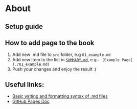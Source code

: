 # About


## Setup guide


## How to add page to the book

1. Add new .md file to  `src` folder, e.g `01_example.md`
2. Add new item to the list in [`SUMMARY.md`](./SUMMARY.md), e.g
`- [Example Page](./01_example.md)`
3. Push your changes and enjoy the result :)

## Useful links:

- [Basic writing and formatting syntax of .md files](https://docs.github.com/en/get-started/writing-on-github/getting-started-with-writing-and-formatting-on-github/basic-writing-and-formatting-syntax)
- [GitHub Pages Doc](https://docs.github.com/en/pages)